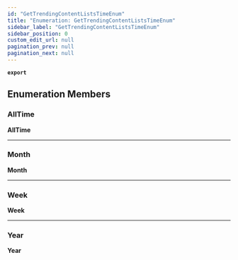 ```yaml
---
id: "GetTrendingContentListsTimeEnum"
title: "Enumeration: GetTrendingContentListsTimeEnum"
sidebar_label: "GetTrendingContentListsTimeEnum"
sidebar_position: 0
custom_edit_url: null
pagination_prev: null
pagination_next: null
---
```


**`export`**

## Enumeration Members

### AllTime

 **AllTime**

___

### Month

 **Month**

___

### Week

 **Week**

___

### Year

 **Year**
